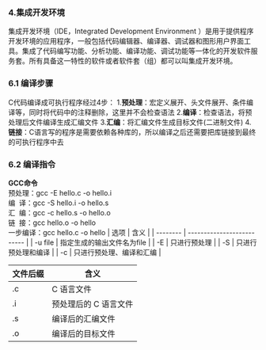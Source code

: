 

### 4.集成开发环境
集成开发环境（IDE，Integrated Development Environment ）是用于提供程序开发环境的应用程序，一般包括代码编辑器、编译器、调试器和图形用户界面工具。集成了代码编写功能、分析功能、编译功能、调试功能等一体化的开发软件服务套。所有具备这一特性的软件或者软件套（组）都可以叫集成开发环境。

### 6.1 编译步骤
C代码编译成可执行程序经过4步：
1.**预处理**：宏定义展开、头文件展开、条件编译等，同时将代码中的注释删除，这里并不会检查语法
2.**编译**：检查语法，将预处理后文件编译生成汇编文件
3.**汇编**：将汇编文件生成目标文件(二进制文件)
4.**链接**：C语言写的程序是需要依赖各种库的，所以编译之后还需要把库链接到最终的可执行程序中去  

### 6.2 编译指令
**GCC命令**  
预处理：gcc -E hello.c -o hello.i  
编  译：gcc -S hello.i -o hello.s  
汇  编：gcc -c hello.s -o hello.o  
链  接：gcc hello.o -o hello  
一步编译：gcc hello.c -o hello
| 选项     | 含义                       |
| -------- | -------------------------- |
| -u file  | 指定生成的输出文件名为file |
| -E       | 只进行预处理               |
| -S       | 只进行预处理和编译         |
| -c       | 只进行预处理、编译和汇编   |

| 文件后缀 | 含义                       |
| -------- | ---------------------      |
| .c       | C 语言文件                 |
| .i       | 预处理后的 C 语言文件      |
| .s       | 编译后的汇编文件           |
| .o       | 编译后的目标文件           |